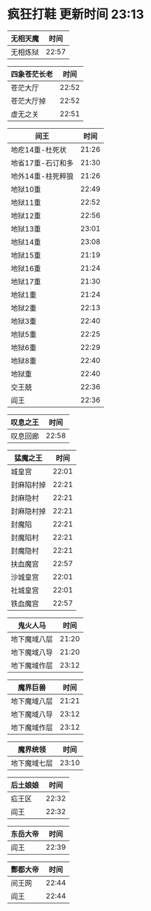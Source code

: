 # 疯狂打鞋 更新时间 23:13

| 无相天魔   | 时间    |
|--------|-------|
| 无相炼狱 | 22:57 |

| 四象苍茫长老   | 时间    |
|--------|-------|
| 苍茫大厅 | 22:52 |
| 苍茫大厅掉 | 22:52 |
| 虚无之关 | 22:51 |

| 间王   | 时间    |
|--------|-------|
| 地疙14重-杜死状 | 21:26 |
| 地省17重-石订和多 | 21:30 |
| 地外14重-柱死粹狼 | 21:26 |
| 地狱10重 | 22:49 |
| 地狱11重 | 22:52 |
| 地狱12重 | 22:56 |
| 地狱13重 | 23:01 |
| 地狱14重 | 23:08 |
| 地狱15重 | 21:19 |
| 地狱16重 | 21:24 |
| 地狱17重 | 21:30 |
| 地狱1重 | 21:24 |
| 地狱2重 | 22:13 |
| 地狱3重 | 22:40 |
| 地狱5重 | 22:25 |
| 地狱6重 | 22:29 |
| 地狱8重 | 22:40 |
| 地狱重 | 22:40 |
| 交王兢 | 22:36 |
| 阎王 | 22:36 |

| 叹息之王   | 时间    |
|--------|-------|
| 叹息回廊 | 22:58 |

| 猛魔之王   | 时间    |
|--------|-------|
| 城皇宫 | 22:01 |
| 封麻陷村掉 | 22:21 |
| 封麻隐村 | 22:21 |
| 封麻隐村掉 | 22:21 |
| 封魔陷 | 22:21 |
| 封魔陷村 | 22:21 |
| 封魔隐村 | 22:21 |
| 扶血魔宫 | 22:57 |
| 沙城皇宫 | 22:01 |
| 社城皇宫 | 22:01 |
| 铁血魔宫 | 22:57 |

| 鬼火人马   | 时间    |
|--------|-------|
| 地下魔域八层 | 21:20 |
| 地下魔域八导 | 21:20 |
| 地下魔域作层 | 23:12 |

| 魔界巨兽   | 时间    |
|--------|-------|
| 地下魔域八层 | 21:21 |
| 地下魔域八导 | 23:12 |
| 地下魔域作层 | 23:12 |

| 魔界统领   | 时间    |
|--------|-------|
| 地下魔域七层 | 23:10 |

| 后土娘娘   | 时间    |
|--------|-------|
| 疝王区 | 22:32 |
| 阎王 | 22:32 |

| 东岳大帝   | 时间    |
|--------|-------|
| 阎王 | 22:39 |

| 酆都大帝   | 时间    |
|--------|-------|
| 间王网 | 22:44 |
| 阎王 | 22:44 |
